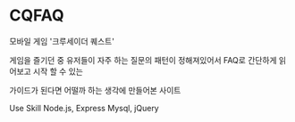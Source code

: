 # CQFAQ
모바일 게임 '크루세이더 퀘스트'

게임을 즐기던 중 유저들이 자주 하는 질문의 패턴이 정해져있어서 FAQ로 간단하게 읽어보고 시작 할 수 있는

가이드가 된다면 어떨까 하는 생각에 만들어본 사이트


Use Skill
Node.js, Express
Mysql, jQuery
